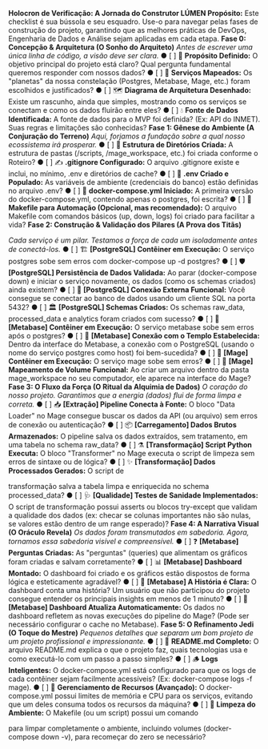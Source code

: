 **Holocron de Verificação: A Jornada do Construtor LÚMEN
Propósito:** Este checklist é sua bússola e seu esquadro. Use-o para navegar pelas
fases de construção do projeto, garantindo que as melhores práticas de DevOps,
Engenharia de Dados e Análise sejam aplicadas em cada etapa.
**Fase 0: Concepção & Arquitetura (O Sonho do Arquiteto)**
_Antes de escrever uma única linha de código, a visão deve ser clara._
● [ ] 📜 **Propósito Definido:** O objetivo principal do projeto está claro? Qual
pergunta fundamental queremos responder com nossos dados?
● [ ] 🌌 **Serviços Mapeados:** Os "planetas" da nossa constelação (Postgres,
Metabase, Mage, etc.) foram escolhidos e justificados?
● [ ] 🗺 **Diagrama de Arquitetura Desenhado:** Existe um rascunho, ainda que
simples, mostrando como os serviços se conectam e como os dados fluirão
entre eles?
● [ ] 💧 **Fonte de Dados Identificada:** A fonte de dados para o MVP foi definida?
(Ex: API do INMET). Suas regras e limitações são conhecidas?
**Fase 1: Gênese do Ambiente (A Conjuração do Terreno)**
_Aqui, forjamos a fundação sobre a qual nosso ecossistema irá prosperar._
● [ ] 📂 **Estrutura de Diretórios Criada:** A estrutura de pastas (/scripts,
/mage_workspace, etc.) foi criada conforme o Roteiro?
● [ ] ✍ **.gitignore Configurado:** O arquivo .gitignore existe e inclui, no mínimo,
.env e diretórios de cache?
● [ ] 🔑 **.env Criado e Populado:** As variáveis de ambiente (credenciais do
banco) estão definidas no arquivo .env?
● [ ] 📄 **docker-compose.yml Iniciado:** A primeira versão do
docker-compose.yml, contendo apenas o postgres, foi escrita?
● [ ] 🤖 **Makefile para Automação (Opcional, mas recomendado):** O arquivo
Makefile com comandos básicos (up, down, logs) foi criado para facilitar a vida?
**Fase 2: Construção & Validação dos Pilares (A Prova dos Titãs)**


_Cada serviço é um pilar. Testamos a força de cada um isoladamente antes de
conectá-los._
● [ ] 🏗 **[PostgreSQL] Contêiner em Execução:** O serviço postgres sobe sem
erros com docker-compose up -d postgres?
● [ ] 🛡 **[PostgreSQL] Persistência de Dados Validada:** Ao parar
(docker-compose down) e iniciar o serviço novamente, os dados (como os
schemas criados) ainda existem?
● [ ] 🔗 **[PostgreSQL] Conexão Externa Funcional:** Você consegue se conectar
ao banco de dados usando um cliente SQL na porta 5432?
● [ ] 🏛 **[PostgreSQL] Schemas Criados:** Os schemas raw_data,
processed_data e analytics foram criados com sucesso?
● [ ] 🔭 **[Metabase] Contêiner em Execução:** O serviço metabase sobe sem
erros após o postgres?
● [ ] 🤝 **[Metabase] Conexão com o Templo Estabelecida:** Dentro da interface
do Metabase, a conexão com o PostgreSQL (usando o nome do serviço
postgres como host) foi bem-sucedida?
● [ ] 🧙 **[Mage] Contêiner em Execução:** O serviço mage sobe sem erros?
● [ ] 🔄 **[Mage] Mapeamento de Volume Funcional:** Ao criar um arquivo dentro
da pasta mage_workspace no seu computador, ele aparece na interface do
Mage?
**Fase 3: O Fluxo da Força (O Ritual da Alquimia de Dados)**
_O coração do nosso projeto. Garantimos que a energia (dados) flui de forma limpa e
correta._
● [ ] 📥 **[Extração] Pipeline Conecta à Fonte:** O bloco "Data Loader" no Mage
consegue buscar os dados da API (ou arquivo) sem erros de conexão ou
autenticação?
● [ ] 📦 **[Carregamento] Dados Brutos Armazenados:** O pipeline salva os dados
extraídos, sem tratamento, em uma tabela no schema raw_data?
● [ ] ⚗ **[Transformação] Script Python Executa:** O bloco "Transformer" no
Mage executa o script de limpeza sem erros de sintaxe ou de lógica?
● [ ] ✨ **[Transformação] Dados Processados Gerados:** O script de


transformação salva a tabela limpa e enriquecida no schema processed_data?
● [ ] 🩺 **[Qualidade] Testes de Sanidade Implementados:** O script de
transformação possui asserts ou blocos try-except que validam a qualidade dos
dados (ex: checar se colunas importantes não são nulas, se valores estão
dentro de um range esperado)?
**Fase 4: A Narrativa Visual (O Oráculo Revela)**
_Os dados foram transmutados em sabedoria. Agora, tornamos essa sabedoria
visível e compreensível._
● [ ] ❓ **[Metabase] Perguntas Criadas:** As "perguntas" (queries) que alimentam
os gráficos foram criadas e salvam corretamente?
● [ ] 📊 **[Metabase] Dashboard Montado:** O dashboard foi criado e os gráficos
estão dispostos de forma lógica e esteticamente agradável?
● [ ] 📖 **[Metabase] A História é Clara:** O dashboard conta uma história? Um
usuário que não participou do projeto consegue entender os principais insights
em menos de 1 minuto?
● [ ] 🔄 **[Metabase] Dashboard Atualiza Automaticamente:** Os dados no
dashboard refletem as novas execuções do pipeline do Mage? (Pode ser
necessário configurar o cache no Metabase).
**Fase 5: O Refinamento Jedi (O Toque do Mestre)**
_Pequenos detalhes que separam um bom projeto de um projeto profissional e
impressionante._
● [ ] 📜 **README.md Completo:** O arquivo README.md explica o que o projeto
faz, quais tecnologias usa e como executá-lo com um passo a passo simples?
● [ ] 🪵 **Logs Inteligentes:** O docker-compose.yml está configurado para que os
logs de cada contêiner sejam facilmente acessíveis? (Ex: docker-compose logs
-f mage).
● [ ] 🧠 **Gerenciamento de Recursos (Avançado):** O docker-compose.yml
possui limites de memória e CPU para os serviços, evitando que um deles
consuma todos os recursos da máquina?
● [ ] 🧹 **Limpeza do Ambiente:** O Makefile (ou um script) possui um comando


para limpar completamente o ambiente, incluindo volumes (docker-compose
down -v), para recomeçar do zero se necessário?



